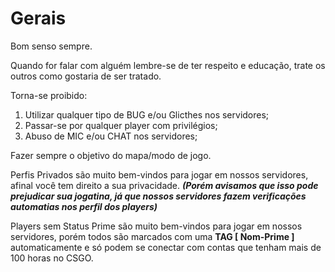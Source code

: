 # Gerais

Bom senso sempre.

Quando for falar com alguém lembre-se de ter respeito e educação, trate os outros como gostaria de ser tratado.

Torna-se proibido:

1. Utilizar qualquer tipo de BUG e/ou Glicthes nos servidores;
2. Passar-se por qualquer player com privilégios;
3. Abuso de MIC e/ou CHAT nos servidores;

Fazer sempre o objetivo do mapa/modo de jogo.

Perfis Privados são muito bem-vindos para jogar em nossos servidores, afinal você tem direito a sua privacidade. _**\(Porém avisamos que isso pode prejudicar sua jogatina, já que nossos servidores fazem verificações automatias nos perfil dos players\)**_

Players sem Status Prime são muito bem-vindos para jogar em nossos servidores, porém todos são marcados com uma **TAG \[ Nom-Prime \]** automaticamente e só podem se conectar com contas que tenham mais de 100 horas no CSGO.

